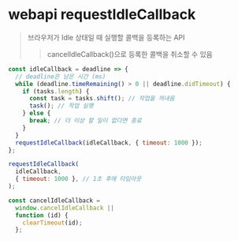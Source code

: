 # webapi requestIdleCallback

> 브라우저가 Idle 상태일 때 실행할 콜백을 등록하는 API
>
> > cancelIdleCallback()으로 등록한 콜백을 취소할 수 있음

```js
const idleCallback = deadline => {
  // deadline은 남은 시간 (ms)
  while (deadline.timeRemaining() > 0 || deadline.didTimeout) {
    if (tasks.length) {
      const task = tasks.shift(); // 작업을 꺼내옴
      task(); // 작업 실행
    } else {
      break; // 더 이상 할 일이 없다면 종료
    }
  }
  requestIdleCallback(idleCallback, { timeout: 1000 });
};

requestIdleCallback(
  idleCallback,
  { timeout: 1000 }, // 1초 후에 타임아웃
);

const cancelIdleCallback =
  window.cancelIdleCallback ||
  function (id) {
    clearTimeout(id);
  };
```

